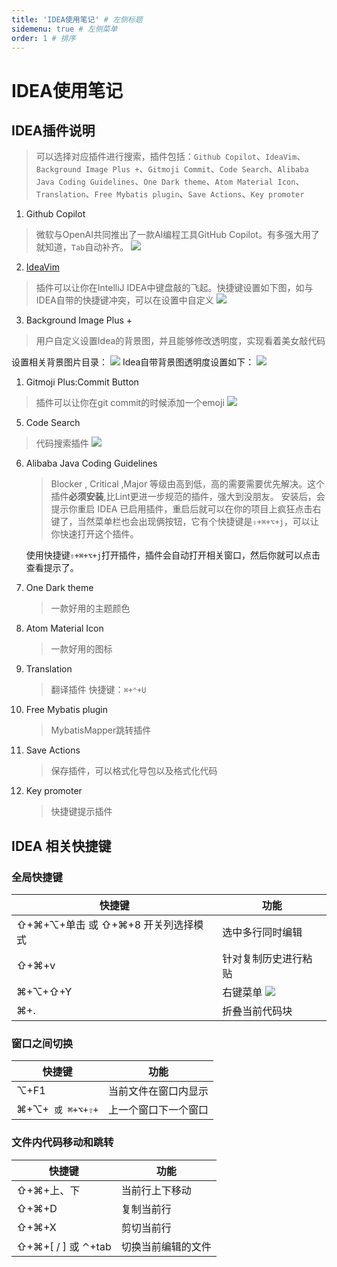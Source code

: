 ```yaml
---
title: 'IDEA使用笔记' # 左侧标题
sidemenu: true # 左侧菜单
order: 1 # 排序
---
```

# IDEA使用笔记

## IDEA插件说明

> 可以选择对应插件进行搜索，插件包括：`Github Copilot`、`IdeaVim`、`Background Image Plus +`、`Gitmoji Commit`、`Code Search`、`Alibaba Java Coding Guidelines`、`One Dark theme`、`Atom Material Icon`、`Translation`、`Free Mybatis plugin`、`Save Actions`、`Key promoter`

1. Github Copilot
> 微软与OpenAI共同推出了一款AI编程工具GitHub Copilot。有多强大用了就知道，`Tab`自动补齐。
![](https://cdn.jsdelivr.net/gh/StupidUr/images@main/notes/20220427092527.png)

2. [IdeaVim](/tool/other/vim)
> 插件可以让你在IntelliJ IDEA中键盘敲的飞起。快捷键设置如下图，如与IDEA自带的快捷键冲突，可以在设置中自定义
![](https://cdn.jsdelivr.net/gh/StupidUr/images@main/notes/20220427092257.png)

3. Background Image Plus +
> 用户自定义设置Idea的背景图，并且能够修改透明度，实现看着美女敲代码

设置相关背景图片目录：
![](https://cdn.jsdelivr.net/gh/StupidUr/images@main/notes/20220427101249.png)
Idea自带背景图透明度设置如下：
![](https://cdn.jsdelivr.net/gh/StupidUr/images@main/notes/20220427100936.png)

1. Gitmoji Plus:Commit Button
> 插件可以让你在git commit的时候添加一个emoji
![](https://cdn.jsdelivr.net/gh/StupidUr/images@main/notes/20220427091937.png)

5. Code Search
> 代码搜索插件
![](https://cdn.jsdelivr.net/gh/StupidUr/images@main/notes/20220427091750.png)

6. Alibaba Java Coding Guidelines
   > Blocker , Critical ,Major 等级由高到低，高的需要需要优先解决。这个插件**必须安装**,比Lint更进一步规范的插件，强大到没朋友。
   > 安装后，会提示你重启 IDEA 已启用插件，重启后就可以在你的项目上疯狂点击右键了，当然菜单栏也会出现俩按钮，它有个快捷键是`⇧+⌘+⌥+j`，可以让你快速打开这个插件。

   使用快捷键`⇧+⌘+⌥+j`打开插件，插件会自动打开相关窗口，然后你就可以点击查看提示了。

7. One Dark theme
   > 一款好用的主题颜色

8. Atom Material Icon
   > 一款好用的图标

9. Translation
   > 翻译插件 快捷键：`⌘+⌃+U`

10. Free Mybatis plugin
    > MybatisMapper跳转插件

11. Save Actions
    > 保存插件，可以格式化导包以及格式化代码

12. Key promoter
    > 快捷键提示插件
## IDEA 相关快捷键

### 全局快捷键

| 快捷键 |  功能 | 
| -------| ------| 
| ⇧+⌘+⌥+单击 或 ⇧+⌘+8 开关列选择模式| 选中多行同时编辑| 
| ⇧+⌘+v | 针对复制历史进行粘贴| 
| ⌘+⌥+⇧+Y | 右键菜单 ![](https://cdn.jsdelivr.net/gh/StupidUr/images@main/notes/20220428160929.png) | 
| ⌘+. | 折叠当前代码块 |


### 窗口之间切换

| 快捷键 |  功能 | 
| -------| ------| 
| ⌥+F1 | 当前文件在窗口内显示 |
| ⌘+⌥+` 或 ⌘+⌥+⇧+`  | 上一个窗口下一个窗口 |

### 文件内代码移动和跳转
| 快捷键 |  功能 | 
| -------| ------| 
| ⇧+⌘+上、下 | 当前行上下移动|
| ⇧+⌘+D | 复制当前行|
| ⇧+⌘+X | 剪切当前行|
| ⇧+⌘+[ / ] 或 ⌃+tab | 切换当前编辑的文件|
